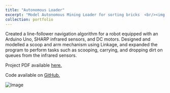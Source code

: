 ```yaml
---
title: "Autonomous Loader"
excerpt: "Model Autonomous Mining Loader for sorting bricks  <br/><img src='/ColemanFarvolden.github.io/images/autoLoader.png'>"
collection: portfolio
---
```


Created a line-follower navigation algorithm for a robot equipped with an Arduino Uno, SHARP infrared sensors, and DC motors. Designed and modelled a scoop and arm mechanism using Linkage, and expanded the program to perform tasks such as scooping, carrying, and dropping dirt on queues from the infrared sensors.

Project PDF available [here.](https://www.linkedin.com/in/coleman-farvolden-0601321b8/details/projects/592516912/multiple-media-viewer/?profileId=ACoAADKQjMgBu4nBPHvcXTMyrIJMtMFs6L1vruA&treasuryMediaId=1716431953182)

Code available on [GitHub.](https://github.com/ColemanFarv/autonomous_mining_loader)

![Image](https://colemanfarv.github.io/ColemanFarvolden.github.io/images/fullLoader.png)